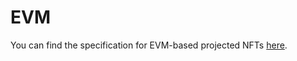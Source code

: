 # EVM

You can find the specification for EVM-based projected NFTs [here](../../../20000-PRCs/prc-2.md).
